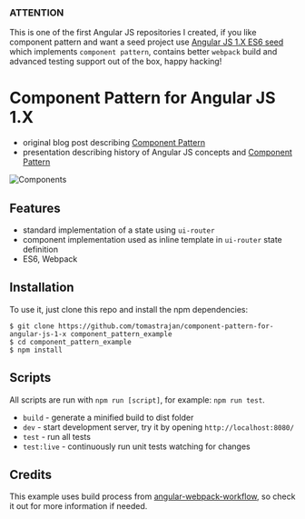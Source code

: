 ### ATTENTION
This is one of the first Angular JS repositories I created, if you like component pattern
and want a seed project use [Angular JS 1.X ES6 seed](https://github.com/tomastrajan/angular-js-es6-testing-example)
which implements `component pattern`, contains better `webpack` build and advanced
testing support out of the box, happy hacking!

# Component Pattern for Angular JS 1.X

* original blog post describing [Component Pattern](https://medium.com/@tomastrajan/component-paradigm-cf32e94ba78b)
* presentation describing history of Angular JS concepts and [Component Pattern](https://slides.com/tomastrajan/component-pattern-for-angular-js-1-x)

![Components](/src/asset/image/components.jpg?raw=true "Component Patternf for Angular JS 1.X")

## Features

* standard implementation of a state using `ui-router`
* component implementation used as inline template in `ui-router` state definition
* ES6, Webpack

## Installation

To use it, just clone this repo and install the npm dependencies:

```shell
$ git clone https://github.com/tomastrajan/component-pattern-for-angular-js-1-x component_pattern_example
$ cd component_pattern_example
$ npm install
```

## Scripts

All scripts are run with `npm run [script]`, for example: `npm run test`.

* `build` - generate a minified build to dist folder
* `dev` - start development server, try it by opening `http://localhost:8080/`
* `test` - run all tests
* `test:live` - continuously run unit tests watching for changes

## Credits

This example uses build process from [angular-webpack-workflow](https://github.com/Foxandxss/angular-webpack-workflow),
so check it out for more information if needed.